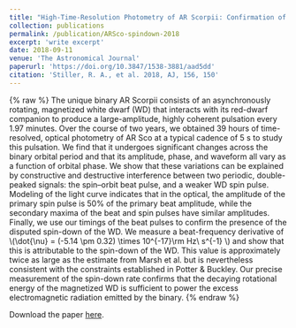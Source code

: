 ```yaml
---
title: "High-Time-Resolution Photometry of AR Scorpii: Confirmation of the White Dwarf’s Spin-Down"
collection: publications
permalink: /publication/ARSco-spindown-2018
excerpt: 'write excerpt'
date: 2018-09-11
venue: 'The Astronomical Journal'
paperurl: 'https://doi.org/10.3847/1538-3881/aad5dd'
citation: 'Stiller, R. A., et al. 2018, AJ, 156, 150'
---
```

{% raw %}
The unique binary AR Scorpii consists of an asynchronously rotating, magnetized white dwarf (WD) that interacts with its red-dwarf companion to produce a large-amplitude, highly coherent pulsation every 1.97 minutes. Over the course of two years, we obtained 39 hours of time-resolved, optical photometry of AR Sco at a typical cadence of 5 s to study this pulsation. We find that it undergoes significant changes across the binary orbital period and that its amplitude, phase, and waveform all vary as a function of orbital phase. We show that these variations can be explained by constructive and destructive interference between two periodic, double-peaked signals: the spin–orbit beat pulse, and a weaker WD spin pulse. Modeling of the light curve indicates that in the optical, the amplitude of the primary spin pulse is 50% of the primary beat amplitude, while the secondary maxima of the beat and spin pulses have similar amplitudes. Finally, we use our timings of the beat pulses to confirm the presence of the disputed spin-down of the WD. We measure a beat-frequency derivative of \\(\\dot{\\nu} = (-5.14 \\pm 0.32) \\times 10^{-17}\\rm Hz\\ s^{-1} \\) and show that this is attributable to the spin-down of the WD. This value is approximately twice as large as the estimate from Marsh et al. but is nevertheless consistent with the constraints established in Potter & Buckley. Our precise measurement of the spin-down rate confirms that the decaying rotational energy of the magnetized WD is sufficient to power the excess electromagnetic radiation emitted by the binary.
{% endraw %}

Download the paper [here](http://arxiv.org/abs/1802.04323).
